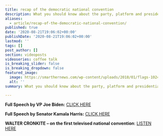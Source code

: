 ```yaml
---
title: recap of the democratic national convention
description: What you should know about the party, platform and presidential candidate.
aliases:
  - article/recap-of-the-democratic-national-convention/
published: true
date: '2020-08-21T19:06:02+00:00'
publishDate: '2020-08-21T19:06:02+00:00'
lastmod: ''
tags: []
post_author: []
section: videoposts
videoseries: coffee talk
is_breaking_slider: false
is_breaking_dropdown: false
featured_image:
  image: https://smarthernews.com/wp-content/uploads/2018/01/flags-1024x683.jpg
  alt: ''
summary: What you should know about the party, platform and presidential candidate.

---
```

**Full Speech by VP Joe Biden:** [CLICK HERE](\"https://www.cnn.com/videos/politics/2020/08/21/joe-biden-dnc-2020-speech-full-video-vpx.cnn\")

**Full Speech by Senator Kamala Harris:** [CLICK HERE](\"https://www.youtube.com/watch?v=JijFLcbIqMs\")

**WALTER CRONKITE – on the first televised national convention**: [LISTEN HERE](\"https://www.npr.org/templates/story/story.php?storyId=1146322\")